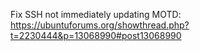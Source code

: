 Fix SSH not immediately updating MOTD: https://ubuntuforums.org/showthread.php?t=2230444&p=13068990#post13068990
